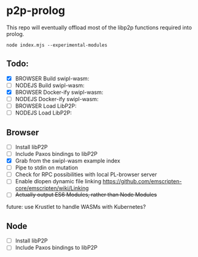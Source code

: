 # p2p-prolog

This repo will eventually offload most of the libp2p functions required into prolog.

```node index.mjs --experimental-modules```


## Todo:

- [X] BROWSER  Build swipl-wasm:  
- [ ] NODEJS   Build swipl-wasm: 
- [X] BROWSER  Docker-ify swipl-wasm: 
- [ ] NODEJS   Docker-ify swipl-wasm: 
- [ ] BROWSER  Load LibP2P: 
- [ ] NODEJS   Load LibP2P:

## Browser

- [ ] Install libP2P
- [ ] Include Paxos bindings to libP2P
- [X] Grab from the swipl-wasm example index
- [ ] Pipe <body> to stdin on mutation
- [ ] Check for RPC possibilities with local PL-browser server
- [ ] Enable dlopen dynamic file linking <https://github.com/emscripten-core/emscripten/wiki/Linking>
- [ ] ~~Actually output ES6 Modules, rather than Node Modules~~

future: use Krustlet to handle WASMs with Kubernetes?


## Node

- [ ] Install libP2P
- [ ] Include Paxos bindings to libP2P
